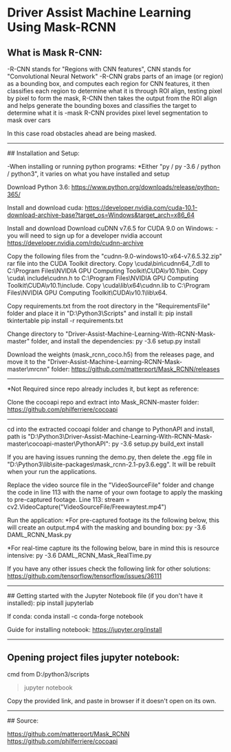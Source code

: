# Driver Assist Machine Learning Using Mask-RCNN

## What is Mask R-CNN:

-R-CNN stands for "Regions with CNN features", CNN stands for "Convolutional Neural Network"
-R-CNN grabs parts of an image (or region) as a bounding box, and computes each region for CNN features,
it then classifies each region to determine what it is through ROI align, testing pixel by pixel to form the mask, 
R-CNN then takes the output from the ROI align and helps generate the bounding boxes and classifies the target to determine what it is
-mask R-CNN provides pixel level segmentation to mask over cars

In this case road obstacles ahead are being masked.

<hr>
## Installation and Setup:

-When installing or running python programs:
*Either "py / py -3.6 / python / python3", it varies on what you have installed and setup

Download Python 3.6:
https://www.python.org/downloads/release/python-365/

Install and download cuda:
https://developer.nvidia.com/cuda-10.1-download-archive-base?target_os=Windows&target_arch=x86_64

Install and download Download cuDNN v7.6.5 for CUDA 9.0 on Windows: 
-you will need to sign up for a developer nvidia account
https://developer.nvidia.com/rdp/cudnn-archive

Copy the following files from the "cudnn-9.0-windows10-x64-v7.6.5.32.zip" rar file into the CUDA Toolkit directory.
Copy <installpath>\cuda\bin\cudnn64_7.dll to C:\Program Files\NVIDIA GPU Computing Toolkit\CUDA\v10.1\bin.
Copy <installpath>\cuda\ include\cudnn.h to C:\Program Files\NVIDIA GPU Computing Toolkit\CUDA\v10.1\include.
Copy <installpath>\cuda\lib\x64\cudnn.lib to C:\Program Files\NVIDIA GPU Computing Toolkit\CUDA\v10.1\lib\x64.

Copy requirements.txt from the root directory in the "RequirementsFile" folder and place it in "D:\Python3\Scripts" and install it:
pip install tkintertable
pip install -r requirements.txt

Change directory to "Driver-Assist-Machine-Learning-With-RCNN-Mask-master" folder, and install the dependencies:
py -3.6 setup.py install

Download the weights (mask_rcnn_coco.h5) from the releases page, and move it to the "Driver-Assist-Machine-Learning-RCNN-Mask-master\mrcnn" folder:
https://github.com/matterport/Mask_RCNN/releases

<hr>
*Not Required since repo already includes it, but kept as reference:

Clone the cocoapi repo and extract into Mask_RCNN-master folder:
https://github.com/philferriere/cocoapi

<hr>

cd into the extracted cocoapi folder and change to PythonAPI and install, path is "D:\Python3\Driver-Assist-Machine-Learning-With-RCNN-Mask-master\cocoapi-master\PythonAPI":
py -3.6 setup.py build_ext install

If you are having issues running the demo.py, then delete the .egg file in "D:\Python3\lib\site-packages\mask_rcnn-2.1-py3.6.egg".
It will be rebuilt when your run the applications.

Replace the video source file in the "VideoSourceFile" folder and change the code in line 113 with the name of your own footage to apply the masking to pre-captured footage.
Line 113:  stream = cv2.VideoCapture("VideoSourceFile/Freewaytest.mp4")

Run the application:
*For pre-captured footage its the following below, this will create an output.mp4 with the masking and bounding box:
py -3.6 DAML_RCNN_Mask.py

*For real-time capture its the following below, bare in mind this is resource intensive:
py -3.6 DAML_RCNN_Mask_RealTime.py

If you have any other issues check the following link for other solutions:
https://github.com/tensorflow/tensorflow/issues/36111

<hr>
## Getting started with the Jupyter Notebook file (if you don't have it installed):
pip install jupyterlab

If conda:
conda install -c conda-forge notebook

Guide for installing notebook:
https://jupyter.org/install

<hr>

## Opening project files jupyter notebook:
cmd from D:/python3/scripts
> jupyter notebook

Copy the provided link, and paste in browser if it doesn't open on its own.

<hr>
## Source:

https://github.com/matterport/Mask_RCNN
https://github.com/philferriere/cocoapi
